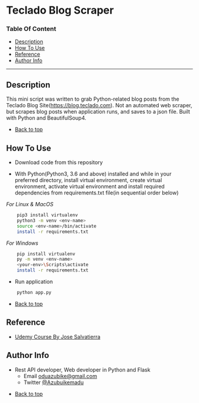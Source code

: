 # Teclado Blog Scraper


### Table Of Content

- [Description](#description)
- [How To Use](#how-to-use)
- [Reference](#reference)
- [Author Info](#author-info)

---

## Description
This mini script was written to grab Python-related blog posts from the Teclado Blog Site(https://blog.teclado.com). Not an automated web scraper, but scrapes blog posts when application runs, and saves to a json file.
Built with Python and BeautifulSoup4.

- [Back to top](#teclado-blog-scraper)

## How To Use
* Download code from this repository

* With Python(Python3, 3.6 and above) installed and while in your preferred directory, install virtual environment, create virtual environment, activate virtual environment and install required dependencies from requirements.txt file(in sequential order below)

_For Linux & MacOS_
```bash
    pip3 install virtualenv
    python3 -m venv <env-name>
    source <env-name>/bin/activate
    install -r requirements.txt
```
_For Windows_
```bash
    pip install virtualenv
    py -m venv <env-name>
    <your-env>\Scripts\activate
    install -r requirements.txt
```
* Run application 
```bash 
    python app.py
```
- [Back to top](#teclado-blog-scraper)

## Reference
- [Udemy Course By Jose Salvatierra](https://www.udemy.com/course/the-complete-python-course/)

## Author Info
* Rest API developer, Web developer in Python and Flask
    * Email oduazubike@gmail.com
    * Twitter [@Azubuikemadu](https://twitter.com/Azubuikemadu)

- [Back to top](#teclado-blog-scraper)